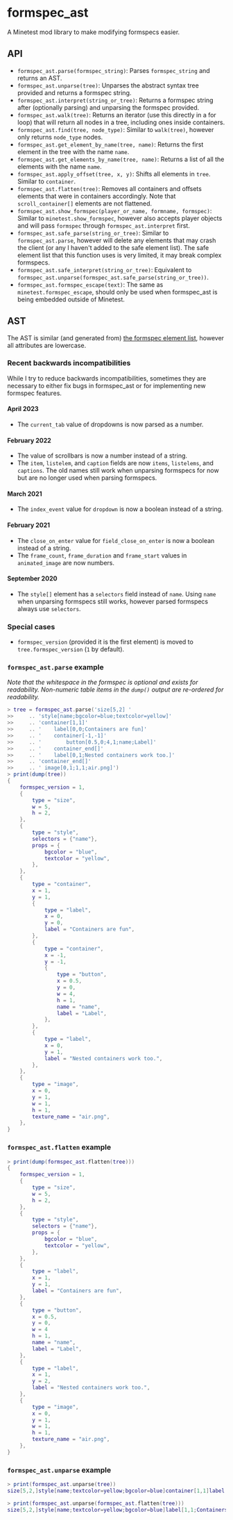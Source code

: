 # formspec_ast

A Minetest mod library to make modifying formspecs easier.

## API

 - `formspec_ast.parse(formspec_string)`: Parses `formspec_string` and returns
    an AST.
 - `formspec_ast.unparse(tree)`: Unparses the abstract syntax tree provided
    and returns a formspec string.
 - `formspec_ast.interpret(string_or_tree)`: Returns a formspec string after
    (optionally parsing) and unparsing the formspec provided.
 - `formspec_ast.walk(tree)`: Returns an iterator (use this directly in a for
    loop) that will return all nodes in a tree, including ones inside
    containers.
 - `formspec_ast.find(tree, node_type)`: Similar to `walk(tree)`, however only
    returns `node_type` nodes.
 - `formspec_ast.get_element_by_name(tree, name)`: Returns the first element in
    the tree with the name `name`.
 - `formspec_ast.get_elements_by_name(tree, name)`: Returns a list of all the
    elements with the name `name`.
 - `formspec_ast.apply_offset(tree, x, y)`: Shifts all elements in `tree`.
    Similar to `container`.
 - `formspec_ast.flatten(tree)`: Removes all containers and offsets elements
    that were in containers accordingly. Note that `scroll_container[]`
    elements are not flattened.
 - `formspec_ast.show_formspec(player_or_name, formname, formspec)`: Similar
    to `minetest.show_formspec`, however also accepts player objects and will
    pass `formspec` through `formspec_ast.interpret` first.
 - `formspec_ast.safe_parse(string_or_tree)`: Similar to `formspec_ast.parse`,
    however will delete any elements that may crash the client (or any I
    haven't added to the safe element list). The safe element list that this
    function uses is very limited, it may break complex formspecs.
 - `formspec_ast.safe_interpret(string_or_tree)`: Equivalent to
    `formspec_ast.unparse(formspec_ast.safe_parse(string_or_tree))`.
 - `formspec_ast.formspec_escape(text)`: The same as `minetest.formspec_escape`,
    should only be used when formspec_ast is being embedded outside of Minetest.

## AST

The AST is similar (and generated from) [the formspec element list], however
all attributes are lowercase.

[the formspec element list]: https://minetest.gitlab.io/minetest/formspec/#elements

### Recent backwards incompatibilities

While I try to reduce backwards incompatibilities, sometimes they are necessary
to either fix bugs in formspec_ast or for implementing new formspec features.

#### April 2023

 - The `current_tab` value of dropdowns is now parsed as a number.

#### February 2022

 - The value of scrollbars is now a number instead of a string.
 - The `item`, `listelem`, and `caption` fields are now `items`, `listelems`,
   and `captions`. The old names still work when unparsing formspecs for now
   but are no longer used when parsing formspecs.

#### March 2021

 - The `index_event` value for `dropdown` is now a boolean instead of a string.

#### February 2021

 - The `close_on_enter` value for `field_close_on_enter` is now a boolean
   instead of a string.
 - The `frame_count`, `frame_duration` and `frame_start` values in
   `animated_image` are now numbers.

#### September 2020

 - The `style[]` element has a `selectors` field instead of `name`. Using
   `name` when unparsing formspecs still works, however parsed formspecs
   always use `selectors`.

### Special cases

 - `formspec_version` (provided it is the first element) is moved to
    `tree.formspec_version` (`1` by default).

### `formspec_ast.parse` example

*Note that the whitespace in the formspec is optional and exists for
readability. Non-numeric table items in the `dump()` output are re-ordered for
readability.*

```lua
> tree = formspec_ast.parse('size[5,2] '
>>     .. 'style[name;bgcolor=blue;textcolor=yellow]'
>>     .. 'container[1,1]'
>>     .. '    label[0,0;Containers are fun]'
>>     .. '    container[-1,-1]'
>>     .. '        button[0.5,0;4,1;name;Label]'
>>     .. '    container_end[]'
>>     .. '    label[0,1;Nested containers work too.]'
>>     .. 'container_end[]'
>>     .. ' image[0,1;1,1;air.png]')
> print(dump(tree))
{
    formspec_version = 1,
    {
        type = "size",
        w = 5,
        h = 2,
    },
    {
        type = "style",
        selectors = {"name"},
        props = {
            bgcolor = "blue",
            textcolor = "yellow",
        },
    },
    {
        type = "container",
        x = 1,
        y = 1,
        {
            type = "label",
            x = 0,
            y = 0,
            label = "Containers are fun",
        },
        {
            type = "container",
            x = -1,
            y = -1,
            {
                type = "button",
                x = 0.5,
                y = 0,
                w = 4,
                h = 1,
                name = "name",
                label = "Label",
            },
        },
        {
            type = "label",
            x = 0,
            y = 1,
            label = "Nested containers work too.",
        },
    },
    {
        type = "image",
        x = 0,
        y = 1,
        w = 1,
        h = 1,
        texture_name = "air.png",
    },
}

```

### `formspec_ast.flatten` example

```lua
> print(dump(formspec_ast.flatten(tree)))
{
    formspec_version = 1,
    {
        type = "size",
        w = 5,
        h = 2,
    },
    {
        type = "style",
        selectors = {"name"},
        props = {
            bgcolor = "blue",
            textcolor = "yellow",
        },
    },
    {
        type = "label",
        x = 1,
        y = 1,
        label = "Containers are fun",
    },
    {
        type = "button",
        x = 0.5,
        y = 0,
        w = 4
        h = 1,
        name = "name",
        label = "Label",
    },
    {
        type = "label",
        x = 1,
        y = 2,
        label = "Nested containers work too.",
    },
    {
        type = "image",
        x = 0,
        y = 1,
        w = 1,
        h = 1,
        texture_name = "air.png",
    },
}
```

### `formspec_ast.unparse` example

```lua
> print(formspec_ast.unparse(tree))
size[5,2,]style[name;textcolor=yellow;bgcolor=blue]container[1,1]label[0,0;Containers are fun]container[-1,-1]button[0.5,0;4,1;name;Label]container_end[]label[0,1;Nested containers work too.]container_end[]image[0,1;1,1;air.png]

> print(formspec_ast.unparse(formspec_ast.flatten(tree)))
size[5,2,]style[name;textcolor=yellow;bgcolor=blue]label[1,1;Containers are fun]button[0.5,0;4,1;name;Label]label[1,2;Nested containers work too.]image[0,1;1,1;air.png]
```
